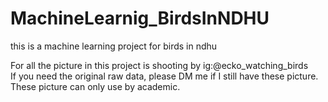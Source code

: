 # MachineLearnig_BirdsInNDHU
this is a machine learning project for birds in ndhu

For all the picture in this project is shooting by ig:@ecko_watching_birds</br>
If you need the original raw data, please DM me if I still have these picture.</br>
These picture can only use by academic.
